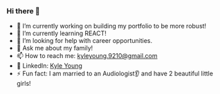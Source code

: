 ### Hi there 👋

- 🔭  I’m currently working on building my portfolio to be more robust!
- 🌱  I’m currently learning REACT!
- 🤔  I’m looking for help with career opportunities.
- 💬  Ask me about my family!
- 📫  How to reach me: [kyleyoung.9210@gmail.com](mailto:kyleyoung.9210@gmail.com)
- 🔗  LinkedIn: [Kyle Young](https://www.linkedin.com/in/kyle-young-2305b032/)
- ⚡️   Fun fact: I am married to an Audiologist👂 and have 2 beautiful little girls!
